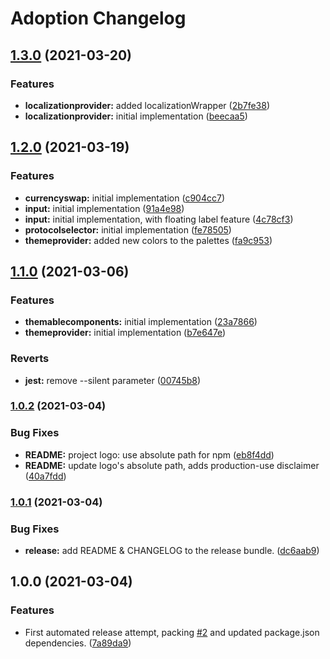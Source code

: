 # Adoption Changelog

## [1.3.0](https://github.com/PaulFasola/adoption/compare/v1.2.0...v1.3.0) (2021-03-20)


### Features

* **localizationprovider:** added localizationWrapper ([2b7fe38](https://github.com/PaulFasola/adoption/commit/2b7fe388cb8e70831308f33189be0698f009b87c))
* **localizationprovider:** initial implementation ([beecaa5](https://github.com/PaulFasola/adoption/commit/beecaa5cddcaf868556784012e3bafa384e7ae03))

## [1.2.0](https://github.com/PaulFasola/adoption/compare/v1.1.0...v1.2.0) (2021-03-19)


### Features

* **currencyswap:** initial implementation ([c904cc7](https://github.com/PaulFasola/adoption/commit/c904cc70eaabc0c53351b4f8233446bede9885a2))
* **input:** initial implementation ([91a4e98](https://github.com/PaulFasola/adoption/commit/91a4e98cec2c37bc6a31f1ce5c1463068029b0c8))
* **input:** initial implementation, with floating label feature ([4c78cf3](https://github.com/PaulFasola/adoption/commit/4c78cf357afc49373e658579022023a68d949cea))
* **protocolselector:** initial implementation ([fe78505](https://github.com/PaulFasola/adoption/commit/fe7850580dfd9b37bd56a4240721487a1a11eb4c))
* **themeprovider:** added new colors to the palettes ([fa9c953](https://github.com/PaulFasola/adoption/commit/fa9c9536e92f4956d75014d93d8b69357c6c0bf0))

## [1.1.0](https://github.com/PaulFasola/react-multiwallet-connector/compare/v1.0.2...v1.1.0) (2021-03-06)


### Features

* **themablecomponents:** initial implementation ([23a7866](https://github.com/PaulFasola/react-multiwallet-connector/commit/23a78664e1649718ac7e7531439492ffcad70b5d))
* **themeprovider:** initial implementation ([b7e647e](https://github.com/PaulFasola/react-multiwallet-connector/commit/b7e647eccca2b27ca534c38955c4f0639126aec4))


### Reverts

* **jest:** remove --silent parameter ([00745b8](https://github.com/PaulFasola/react-multiwallet-connector/commit/00745b89277f75dd8ff6807126d509c822729dad))

### [1.0.2](https://github.com/PaulFasola/react-multiwallet-connector/compare/v1.0.1...v1.0.2) (2021-03-04)


### Bug Fixes

* **README:** project logo: use absolute path for npm ([eb8f4dd](https://github.com/PaulFasola/react-multiwallet-connector/commit/eb8f4dd72d6ab285164971b3f721253a5dbbd43e))
* **README:** update logo's absolute path, adds production-use disclaimer ([40a7fdd](https://github.com/PaulFasola/react-multiwallet-connector/commit/40a7fdd7b7fed3ec1320bbe8c6e61827fea41488))

### [1.0.1](https://github.com/PaulFasola/react-multiwallet-connector/compare/v1.0.0...v1.0.1) (2021-03-04)


### Bug Fixes

* **release:** add README & CHANGELOG to the release bundle. ([dc6aab9](https://github.com/PaulFasola/react-multiwallet-connector/commit/dc6aab9385e71d37c8bfd2ecb683c13bbf5ca508))

## 1.0.0 (2021-03-04)


### Features

* First automated release attempt, packing [#2](https://github.com/PaulFasola/react-multiwallet-connector/issues/2) and updated package.json dependencies. ([7a89da9](https://github.com/PaulFasola/react-multiwallet-connector/commit/7a89da902396bf67a38d12a4ca0afef159f3750f))
